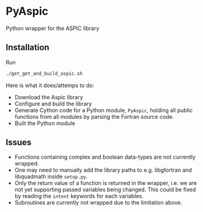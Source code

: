 # PyAspic
Python wrapper for the ASPIC library

## Installation

Run

````bash
./get_get_and_build_aspic.sh
````

Here is what it does/attemps to do:
- Download the Aspic library
- Configure and build the library
- Generate Cython code for a Python module, `PyAspic`, holding all public functions from all modules by parsing the Fortran source code.
- Built the Python module

## Issues

- Functions containing complex and boolean data-types are not currently wrapped.
- One may need to manually add the library paths to e.g. libgfortran and libquadmath inside `setup.py`.
- Only the return value of a function is returned in the wrapper, i.e. we are not yet supporting passed variables being changed. This could be fixed by reading the `intent` keywords for each variables.
- Subroutines are currently not wrapped due to the limitation above.
